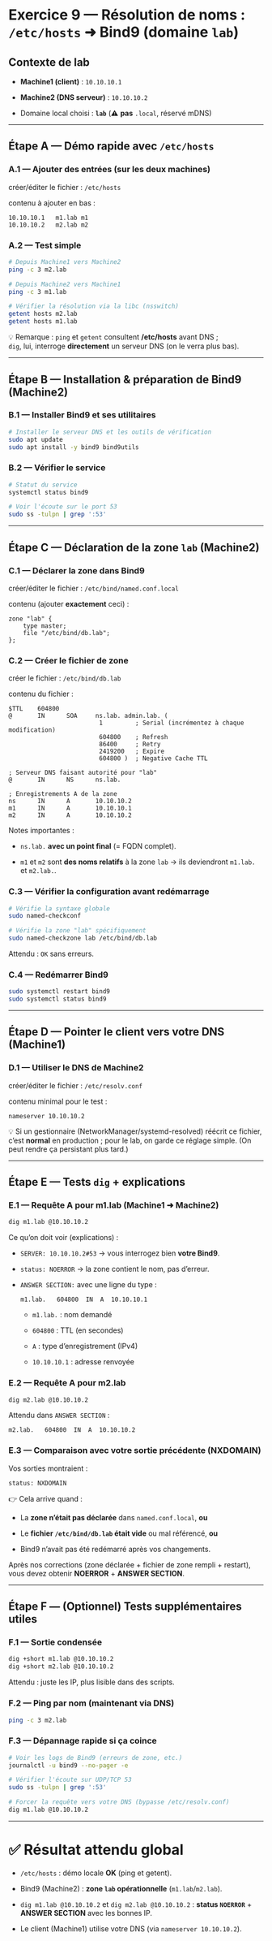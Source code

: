 

# Exercice 9 — Résolution de noms : `/etc/hosts` ➜ Bind9 (domaine `lab`)

## Contexte de lab

- **Machine1 (client)** : `10.10.10.1`

- **Machine2 (DNS serveur)** : `10.10.10.2`

- Domaine local choisi : **`lab`** (⚠️ **pas** `.local`, réservé mDNS)

---

## Étape A — Démo rapide avec `/etc/hosts`

### A.1 — Ajouter des entrées (sur **les deux** machines)

créer/éditer le fichier : `/etc/hosts`

contenu à ajouter en bas :

```text
10.10.10.1   m1.lab m1
10.10.10.2   m2.lab m2
```

### A.2 — Test simple

```bash
# Depuis Machine1 vers Machine2
ping -c 3 m2.lab

# Depuis Machine2 vers Machine1
ping -c 3 m1.lab

# Vérifier la résolution via la libc (nsswitch)
getent hosts m2.lab
getent hosts m1.lab
```

💡 Remarque : `ping` et `getent` consultent **/etc/hosts** avant DNS ;  
`dig`, lui, interroge **directement** un serveur DNS (on le verra plus bas).

---

## Étape B — Installation & préparation de Bind9 (Machine2)

### B.1 — Installer Bind9 et ses utilitaires

```bash
# Installer le serveur DNS et les outils de vérification
sudo apt update
sudo apt install -y bind9 bind9utils
```

### B.2 — Vérifier le service

```bash
# Statut du service
systemctl status bind9

# Voir l'écoute sur le port 53
sudo ss -tulpn | grep ':53'
```

---

## Étape C — Déclaration de la zone `lab` (Machine2)

### C.1 — Déclarer la zone dans Bind9

créer/éditer le fichier : `/etc/bind/named.conf.local`

contenu (ajouter **exactement** ceci) :

```text
zone "lab" {
    type master;
    file "/etc/bind/db.lab";
};
```

### C.2 — Créer le fichier de zone

créer le fichier : `/etc/bind/db.lab`

contenu du fichier :

```text
$TTL    604800
@       IN      SOA     ns.lab. admin.lab. (
                         1         ; Serial (incrémentez à chaque modification)
                         604800    ; Refresh
                         86400     ; Retry
                         2419200   ; Expire
                         604800 )  ; Negative Cache TTL

; Serveur DNS faisant autorité pour "lab"
@       IN      NS      ns.lab.

; Enregistrements A de la zone
ns      IN      A       10.10.10.2
m1      IN      A       10.10.10.1
m2      IN      A       10.10.10.2
```

Notes importantes :

- `ns.lab.` **avec un point final** (= FQDN complet).

- `m1` et `m2` sont **des noms relatifs** à la zone `lab` → ils deviendront `m1.lab.` et `m2.lab.`.

### C.3 — Vérifier la configuration avant redémarrage

```bash
# Vérifie la syntaxe globale
sudo named-checkconf

# Vérifie la zone "lab" spécifiquement
sudo named-checkzone lab /etc/bind/db.lab
```

Attendu : `OK` sans erreurs.

### C.4 — Redémarrer Bind9

```bash
sudo systemctl restart bind9
sudo systemctl status bind9
```

---

## Étape D — Pointer le client vers **votre** DNS (Machine1)

### D.1 — Utiliser le DNS de Machine2

créer/éditer le fichier : `/etc/resolv.conf`

contenu minimal pour le test :

```text
nameserver 10.10.10.2
```

💡 Si un gestionnaire (NetworkManager/systemd-resolved) réécrit ce fichier, c’est **normal** en production ; pour le lab, on garde ce réglage simple. (On peut rendre ça persistant plus tard.)

---

## Étape E — Tests `dig` + explications

### E.1 — Requête A pour m1.lab (Machine1 ➜ Machine2)

```bash
dig m1.lab @10.10.10.2
```

Ce qu’on doit voir (explications) :

- `SERVER: 10.10.10.2#53` → vous interrogez bien **votre Bind9**.

- `status: NOERROR` → la zone contient le nom, pas d’erreur.

- `ANSWER SECTION:` avec une ligne du type :
  
  ```
  m1.lab.   604800  IN  A  10.10.10.1
  ```
  
  - `m1.lab.` : nom demandé
  
  - `604800` : TTL (en secondes)
  
  - `A` : type d’enregistrement (IPv4)
  
  - `10.10.10.1` : adresse renvoyée

### E.2 — Requête A pour m2.lab

```bash
dig m2.lab @10.10.10.2
```

Attendu dans `ANSWER SECTION` :

```
m2.lab.   604800  IN  A  10.10.10.2
```

### E.3 — Comparaison avec votre sortie précédente (NXDOMAIN)

Vos sorties montraient :

```
status: NXDOMAIN
```

👉 Cela arrive quand :

- La **zone n’était pas déclarée** dans `named.conf.local`, **ou**

- Le **fichier `/etc/bind/db.lab` était vide** ou mal référencé, **ou**

- Bind9 n’avait pas été redémarré après vos changements.

Après nos corrections (zone déclarée + fichier de zone rempli + restart), vous devez obtenir **NOERROR** + **ANSWER SECTION**.

---

## Étape F — (Optionnel) Tests supplémentaires utiles

### F.1 — Sortie condensée

```bash
dig +short m1.lab @10.10.10.2
dig +short m2.lab @10.10.10.2
```

Attendu : juste les IP, plus lisible dans des scripts.

### F.2 — Ping par nom (maintenant via DNS)

```bash
ping -c 3 m2.lab
```

### F.3 — Dépannage rapide si ça coince

```bash
# Voir les logs de Bind9 (erreurs de zone, etc.)
journalctl -u bind9 --no-pager -e

# Vérifier l'écoute sur UDP/TCP 53
sudo ss -tulpn | grep ':53'

# Forcer la requête vers votre DNS (bypasse /etc/resolv.conf)
dig m1.lab @10.10.10.2
```

---

# ✅ Résultat attendu global

- `/etc/hosts` : démo locale **OK** (ping et getent).

- Bind9 (Machine2) : **zone `lab` opérationnelle** (`m1.lab`/`m2.lab`).

- `dig m1.lab @10.10.10.2` et `dig m2.lab @10.10.10.2` : **status `NOERROR`** + **ANSWER SECTION** avec les bonnes IP.

- Le client (Machine1) utilise votre DNS (via `nameserver 10.10.10.2`).


